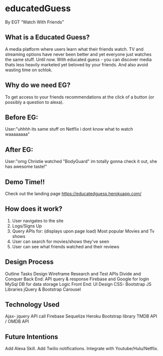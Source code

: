 # educatedGuess

By EGT
“Watch With Friends”

## What is a Educated Guess?

A media platform where users learn what their friends watch. TV and streaming options have never been better and yet everyone just watches the same stuff. Until now. With educated guess - you can discover media thats less heavily marketed yet beloved by your friends. And also avoid wasting time on schlok. 

## Why do we need EG?

To get access to your friends recommendations at the click of a button (or possibly a question to alexa). 

## Before EG:
User:"uhhhh its same stuff on Netflix i dont know what to watch waaaaaaaa"

## After EG:
User:"omg Christie watched "BodyGuard" im totally gonna check it out, she has awesome taste!"

## Demo Time!! 

Check out the landing page https://educatedguess.herokuapp.com/

## How does it work?


1. User navigates to the site
2. Logs/Signs Up
3. Query APIs for: (displays upon page load)
    Most popular Movies and Tv shows 
4. User can search for movies/shows they've seen
5. User can see what friends watched and their reviews

## Design Process

Outline Tasks
Design Wireframe
Research and Test APIs
Divide and Conquer 
Back End: 
API query & response
Firebase and Google for login
MySql DB for data storage
Logic
Front End:
UI Design
CSS- Bootstrap
JS Libraries jQuery & Bootstrap Carousel

## Technology Used

Ajax- jquery API call
Firebase
Sequelize
Heroku
Bootstrap library
TMDB API / OMDB API

## Future Intentions

Add Alexa Skill.
Add Twilio notifications.
Integrate with Youtube/Hulu/Netflix.








